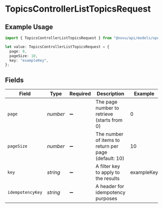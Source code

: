 # TopicsControllerListTopicsRequest

## Example Usage

```typescript
import { TopicsControllerListTopicsRequest } from "@novu/api/models/operations";

let value: TopicsControllerListTopicsRequest = {
  page: 0,
  pageSize: 10,
  key: "exampleKey",
};
```

## Fields

| Field                                                | Type                                                 | Required                                             | Description                                          | Example                                              |
| ---------------------------------------------------- | ---------------------------------------------------- | ---------------------------------------------------- | ---------------------------------------------------- | ---------------------------------------------------- |
| `page`                                               | *number*                                             | :heavy_minus_sign:                                   | The page number to retrieve (starts from 0)          | 0                                                    |
| `pageSize`                                           | *number*                                             | :heavy_minus_sign:                                   | The number of items to return per page (default: 10) | 10                                                   |
| `key`                                                | *string*                                             | :heavy_minus_sign:                                   | A filter key to apply to the results                 | exampleKey                                           |
| `idempotencyKey`                                     | *string*                                             | :heavy_minus_sign:                                   | A header for idempotency purposes                    |                                                      |